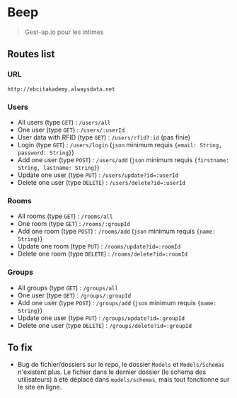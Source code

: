 # Beep
> Gest-ap.io pour les intimes
## Routes list
### URL
`http://ebcitakademy.alwaysdata.net`
### Users
* All users (type `GET`) : `/users/all`
* One user (type `GET`) : `/users/:userId`
* User data with RFID (type `GET`) : `/users/rfid?:id` (pas finie)
* Login (type `GET`) : `/users/login` (`json` minimum requis `{email: String, password: String}`)
* Add one user (type `POST`) : `/users/add` (`json` minimum requis `{firstname: String, lastname: String}`)
* Update one user (type `PUT`) : `/users/update?id=:userId`
* Delete one user (type `DELETE`) : `/users/delete?id=:userId`
### Rooms
* All rooms (type `GET`) : `/rooms/all`
* One room (type `GET`) : `/rooms/:groupId`
* Add one room (type `POST`) : `/rooms/add` (`json` minimum requis `{name: String}`)
* Update one room (type `PUT`) : `/rooms/update?id=:roomId` 
* Delete one room (type `DELETE`) : `/rooms/delete?id=:roomId`
### Groups
* All groups (type `GET`) : `/groups/all`
* One user (type `GET`) : `/groups/:groupId`
* Add one user (type `POST`) : `/groups/add` (`json` minimum requis `{name: String}`)
* Update one user (type `PUT`) : `/groups/update?id=:groupId`
* Delete one user (type `DELETE`) : `/groups/delete?id=:groupId`
## To fix
* Bug de fichier/dossiers sur le repo, le dossier `Models` et `Models/Schemas` n'existent plus. Le fichier dans le dernier dossier (le schema des utilisateurs) à été déplacé dans `models/schemas`, mais tout fonctionne sur le site en ligne.